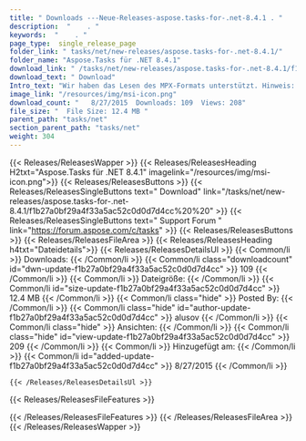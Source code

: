 ```yaml
---
title: " Downloads ---Neue-Releases-aspose.tasks-for-.net-8.4.1 . "
description:  "    . " 
keywords:  "    . " 
page_type:  single_release_page
folder_link: " tasks/net/new-releases/aspose.tasks-for-.net-8.4.1/"
folder_name: "Aspose.Tasks für .NET 8.4.1"
download_link: " /tasks/net/new-releases/aspose.tasks-for-.net-8.4.1/f1b27a0bf29a4f33a5ac52c0d0d7d4cc"
download_text: " Download"
Intro_text: "Wir haben das Lesen des MPX-Formats unterstützt. Hinweis: Unterstützung von Aspose.Tasks für .NET-Bibliotheken ..."
image_link: "/resources/img/msi-icon.png"
download_count: "   8/27/2015  Downloads: 109  Views: 208"
file_size: "  File Size: 12.4 MB "
parent_path: "tasks/net"
section_parent_path: "tasks/net"
weight: 304
---
```


{{< Releases/ReleasesWapper >}}
  {{< Releases/ReleasesHeading H2txt="Aspose.Tasks für .NET 8.4.1" imagelink="/resources/img/msi-icon.png">}}
  {{< Releases/ReleasesButtons >}}
    {{< Releases/ReleasesSingleButtons text=" Download" link="/tasks/net/new-releases/aspose.tasks-for-.net-8.4.1/f1b27a0bf29a4f33a5ac52c0d0d7d4cc%20%20" >}}
    {{< Releases/ReleasesSingleButtons text=" Support Forum " link="https://forum.aspose.com/c/tasks" >}}
  {{< Releases/ReleasesButtons >}}
  {{< Releases/ReleasesFileArea >}}
    {{< Releases/ReleasesHeading h4txt="Dateidetails">}}
    {{< Releases/ReleasesDetailsUl >}}
            {{< Common/li >}} Downloads: {{< /Common/li >}}
      {{< Common/li class="downloadcount" id="dwn-update-f1b27a0bf29a4f33a5ac52c0d0d7d4cc" >}} 109 {{< /Common/li >}}
      {{< Common/li >}} Dateigröße: {{< /Common/li >}}
      {{< Common/li id="size-update-f1b27a0bf29a4f33a5ac52c0d0d7d4cc" >}} 12.4 MB {{< /Common/li >}} 
      {{< Common/li  class="hide" >}} Posted By: {{< /Common/li >}} 
      {{< Common/li class="hide" id="author-update-f1b27a0bf29a4f33a5ac52c0d0d7d4cc" >}} alusov {{< /Common/li >}}
      {{< Common/li class="hide" >}} Ansichten: {{< /Common/li >}}
      {{< Common/li class="hide" id="view-update-f1b27a0bf29a4f33a5ac52c0d0d7d4cc" >}} 209 {{< /Common/li >}}
      {{< Common/li >}} Hinzugefügt am: {{< /Common/li >}}
      {{< Common/li id="added-update-f1b27a0bf29a4f33a5ac52c0d0d7d4cc" >}} 8/27/2015 {{< /Common/li >}} 

    {{< /Releases/ReleasesDetailsUl >}}

  {{< Releases/ReleasesFileFeatures >}}
      
  {{< /Releases/ReleasesFileFeatures >}}
 {{< /Releases/ReleasesFileArea >}}
{{< /Releases/ReleasesWapper >}}



